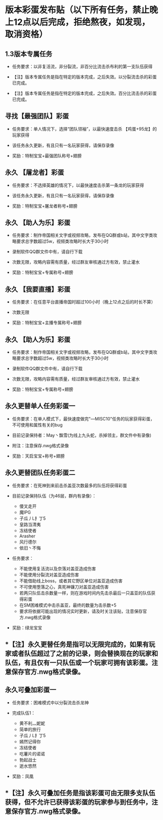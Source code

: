 版本彩蛋发布贴（以下所有任务，禁止晚上12点以后完成，拒绝熬夜，如发现，取消资格）
==============

1.3版本专属任务
---------------
* 任务要求：以非复活流，非分裂流，非百分比流击杀布利的第一支队伍获得

* 【注】版本专属任务是指在特定的版本完成，之后失效。以分裂流击杀的彩蛋已完成。
* 【注】版本专属任务是指在特定的版本完成，之后失效。百分比流击杀的彩蛋已完成。


寻找【最强团队】彩蛋
---------------
* 任务要求：单人情况下，选择“团队领袖”，以最快速度击杀 【鸡蛋+95龙】的玩家获得

* 该任务永久更新，有且只有一名玩家获得，请保存录像

* 奖励：特制宝宝+最强团队称号+翅膀


永久 【屠龙者】彩蛋
---------------
* 任务要求：不选择英雄的情况下，以最快速度击杀第一条龙的玩家获得

* 该任务永久更新，有且只有一名玩家获得，请保存录像

* 奖励：特制宝宝+屠龙者称号+翅膀


永久 【助人为乐】彩蛋
---------------
* 任务要求：制作帝国相关文字或视频攻略，发布在QQ群或b站，其中文字类攻略要求总字数超过5w，视频类攻略时长大于30小时
  
* 录制软件QQ群文件中有，请自行下载

* 次数无限，攻略内容需有质量，经过群友审核通过方有效，禁止灌水

* 奖励：特制宝宝+专属称号+翅膀


永久 【我要直播】彩蛋
---------------
* 任务要求：在任意平台直播帝国时超过100小时（晚上12点之后的时长不算）

* 次数无限

* 奖励：特制宝宝+主播专属称号+翅膀


永久 【助人为乐】彩蛋
---------------
* 任务要求：制作帝国相关文字或视频攻略，发布在QQ群或b站，其中文字类攻略要求总字数超过5w，视频类攻略时长大于30小时
  
* 录制软件QQ群文件中有，请自行下载

* 次数无限，攻略内容需有质量，经过群友审核通过方有效，禁止灌水

* 奖励：特制宝宝+专属称号+翅膀


永久更替单人任务彩蛋一
---------------
* 任务要求：在单人模式下，最快速度做完"—MISC10"任务的玩家获得彩蛋，不可使用和属性有关的bug
  
* 目前记录保持者：May丶飘雪(为线上九头蛇，杀掉领主，群文件中有录像)

* 附注：注意保存.nwg格式录像

* 奖励：天启宝宝+称号+翅膀


永久更替团队任务彩蛋二
---------------
* 任务要求：在死神到来前击杀盖亚次数最多的队伍将获得彩蛋

* 目前记录保持队伍（为46层，群内有录像）：
  * 傻叉走开
  * 魔IPG
  * 子瓜丿L扌丁5 
  * 皇路当清夷      
  * 冻结使者        
  * Arasher          
  * 风行德尔         
  * 依旧丶不悔    

* 任务要求：
  * 不能使用复活流以及奈落对盖亚造成伤害
  * 不能使用分裂流对盖亚造成伤害
  * 不能借助线上boss，或者其它野区单位对盖亚造成伤害
  * 不可使用堕落之心，真死神镰刀对盖亚造成伤害
  * 若两只队伍击杀数量一样，则在游戏时间内先击杀最后一只盖亚的队伍获得彩蛋
  * 在SM困难模式中击杀盖亚，最终的数量为击杀数+5
  * 要求将依据可能出现的情况实时更新，请及时关注该贴，注意保存官方.nwg格式录像
 
* 奖励：绿龙宝宝 

*【注】永久更替任务是指可以无限完成的，如果有玩家或者队伍超过了之前的记录，则会替换现在的玩家和队伍，有且仅有一只队伍或一个玩家可拥有该彩蛋。注意保存官方.nwg格式录像。
---------------

永久可叠加彩蛋一
---------------
* 任务要求：困难模式中以分裂流击杀龙神

* 完成队伍1：
  * 黄不利灬妮妮  
  * 简单的旅行      
  * 子瓜丿L扌丁5   
  * 嫣然记得你    
  * 冻结使者        
  * 吃薯片的诺诺  
  * 勃起战士         
  * 逝水悠然  
  
* 奖励：凤凰 

*【注】永久可叠加任务是指该彩蛋可由无限多支队伍获得，但不允许已获得该彩蛋的玩家参与到任务中，注意保存官方.nwg格式录像。
---------------








  
  
  

